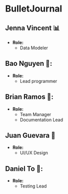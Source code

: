 # BulletJournal
## Jenna Vincent 📊
- **Role:**
  - Data Modeler

## Bao Nguyen 🔧:
- **Role:**
  - Lead programmer

## Brian Ramos 🥭:
- **Role:**
  - Team Manager
  - Documentation Lead
 
## Juan Guevara 📱
- **Role:**
  - UI/UX Design

## Daniel To 📱:
- **Role:**
  - Testing Lead

